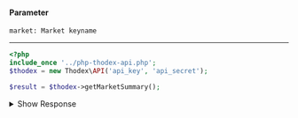 #### Parameter
    market: Market keyname            
---
```php
<?php
include_once '../php-thodex-api.php';
$thodex = new Thodex\API('api_key', 'api_secret');
```

```php
$result = $thodex->getMarketSummary();
```

<details>
 <summary>Show Response</summary>

    stdClass Object
    (
        [error] => 
        [result] => Array
            (
                [0] => stdClass Object
                    (
                        [name] => BTCTRY
                        [ask_count] => 321
                        [ask_amount] => 57.543172
                        [bid_count] => 660
                        [bid_amount] => 3461.146019
                    )
    
                [1] => stdClass Object
                    (
                        [name] => ETHTRY
                        [ask_count] => 319
                        [ask_amount] => 780.13881
                        [bid_count] => 312
                        [bid_amount] => 4807.26333
                    )
    
                [2] => stdClass Object
                    (
                        [name] => LTCTRY
                        [ask_count] => 448
                        [ask_amount] => 4833.41879
                        [bid_count] => 543
                        [bid_amount] => 2488.05534
                    )
                ....
            )
    
    )
</details>